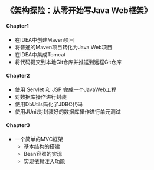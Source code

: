 ## 《架构探险：从零开始写Java Web框架》

#### Chapter1
- 在IDEA中创建Maven项目
- 将普通的Maven项目转化为Java Web项目
- 在IDEA中集成Tomcat
- 将代码提交到本地Git仓库并推送到远程Git仓库

#### Chapter2
- 使用 Servlet 和 JSP 完成一个JavaWeb工程
- 对数据库操作进行封装
- 使用DbUtils简化了JDBC代码
- 使用JUnit对封装好的数据库操作进行单元测试

#### Chapter3
- 一个简单的MVC框架
  - 基本结构的搭建
  - Bean容器的实现
  - 实现依赖注入功能
